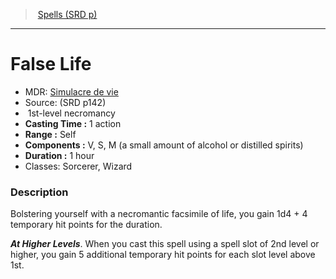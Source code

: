 ﻿---
!SpellItem
Family: SpellVO
Level: 1
Type: necromancy
CastingTime: 1 action
Range: Self
Components: V, S, M (a small amount of alcohol or distilled spirits)
Duration: 1 hour
Classes: Sorcerer, Wizard
Id: spells_vo.md#false-life
ParentLink: spells_vo.md#spells-srd-p
Name: False Life
ParentName: Spells (SRD p)
NameLevel: 1
AltName: '[Simulacre de vie](hd_spells_simulacre_de_vie.md)'
Source: (SRD p142)
Attributes:
  Name: False Life
  Markdown: >+
    # <!--Name-->False Life<!--/Name-->


    - MDR: <!--AltName-->[Simulacre de vie](hd_spells_simulacre_de_vie.md)<!--/AltName-->

    - Source: <!--Source-->(SRD p142)<!--/Source-->

    -  <!--Level-->1<!--/Level-->st-level <!--Type-->necromancy<!--/Type-->

    - **Casting Time :** <!--CastingTime-->1 action<!--/CastingTime-->

    - **Range :** <!--Range-->Self<!--/Range-->

    - **Components :** <!--Components-->V, S, M (a small amount of alcohol or distilled spirits)<!--/Components-->

    - **Duration :** <!--Duration-->1 hour<!--/Duration-->

    - Classes: <!--Classes-->Sorcerer, Wizard<!--/Classes-->


    ### Description


    Bolstering yourself with a necromantic facsimile of life, you gain 1d4 + 4 temporary hit points for the duration.


    **_At Higher Levels_**. When you cast this spell using a spell slot of 2nd level or higher, you gain 5 additional temporary hit points for each slot level above 1st.

  AltName: '[Simulacre de vie](hd_spells_simulacre_de_vie.md)'
  Source: (SRD p142)
  Level: 1
  Type: necromancy
  CastingTime: 1 action
  Range: Self
  Components: V, S, M (a small amount of alcohol or distilled spirits)
  Duration: 1 hour
  Classes: Sorcerer, Wizard
AttributesDictionary: >+
  Name: False Life

  Markdown: >+

    # <!--Name-->False Life<!--/Name-->





    - MDR: <!--AltName-->[Simulacre de vie](hd_spells_simulacre_de_vie.md)<!--/AltName-->



    - Source: <!--Source-->(SRD p142)<!--/Source-->



    -  <!--Level-->1<!--/Level-->st-level <!--Type-->necromancy<!--/Type-->



    - **Casting Time :** <!--CastingTime-->1 action<!--/CastingTime-->



    - **Range :** <!--Range-->Self<!--/Range-->



    - **Components :** <!--Components-->V, S, M (a small amount of alcohol or distilled spirits)<!--/Components-->



    - **Duration :** <!--Duration-->1 hour<!--/Duration-->



    - Classes: <!--Classes-->Sorcerer, Wizard<!--/Classes-->





    ### Description





    Bolstering yourself with a necromantic facsimile of life, you gain 1d4 + 4 temporary hit points for the duration.





    **_At Higher Levels_**. When you cast this spell using a spell slot of 2nd level or higher, you gain 5 additional temporary hit points for each slot level above 1st.



  AltName: '[Simulacre de vie](hd_spells_simulacre_de_vie.md)'

  Source: (SRD p142)

  Level: 1

  Type: necromancy

  CastingTime: 1 action

  Range: Self

  Components: V, S, M (a small amount of alcohol or distilled spirits)

  Duration: 1 hour

  Classes: Sorcerer, Wizard

---
> [Spells (SRD p)](srd_spells.md)

---

# False Life

- MDR: [Simulacre de vie](hd_spells_simulacre_de_vie.md)
- Source: (SRD p142)
-  1st-level necromancy
- **Casting Time :** 1 action
- **Range :** Self
- **Components :** V, S, M (a small amount of alcohol or distilled spirits)
- **Duration :** 1 hour
- Classes: Sorcerer, Wizard

### Description

Bolstering yourself with a necromantic facsimile of life, you gain 1d4 + 4 temporary hit points for the duration.

**_At Higher Levels_**. When you cast this spell using a spell slot of 2nd level or higher, you gain 5 additional temporary hit points for each slot level above 1st.

